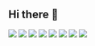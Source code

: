 ## Hi there 👋

<img src="https://img.shields.io/badge/Python-3776AB?style=for-the-badge&logo=Python&logoColor=000"/> 
<img src="https://img.shields.io/badge/Pytorch-EE4C2C?style=for-the-badge&logo=Pytorch&logoColor=000"/> 
<img src="https://img.shields.io/badge/Ollama-FFFFFF?style=for-the-badge&logo=Ollama&logoColor=000"/> 
<img src="https://img.shields.io/badge/langchain-1C3C3C?style=for-the-badge&logo=langchain&logoColor=000"/> 
<img src="https://img.shields.io/badge/R-276DC3?style=for-the-badge&logo=R&logoColor=000"/> 
<img src="https://img.shields.io/badge/GitHub-EAEAEA?style=for-the-badge&logo=github&logoColor=000"/> 

<a href="https://huggingface.co/QuantCat" target="_blank">
<img src="https://img.shields.io/badge/HuggingFace-FFFFFF?style=social&logo=huggingface&logoColor=FFD21E"/></a>

<a href="https://minji-sora-kim.tistory.com/" target="_blank">
<img src="https://img.shields.io/badge/Tistory-FFFFFF?style=social&logo=tistory&logoColor=#000000"/></a>

